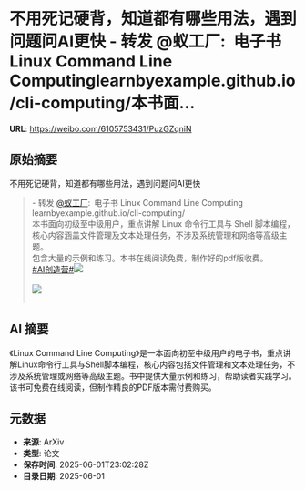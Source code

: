 # 不用死记硬背，知道都有哪些用法，遇到问题问AI更快 - 转发 @蚁工厂:&ensp;电子书 Linux Command Line Computinglearnbyexample.github.io/cli-computing/本书面...

**URL**: https://weibo.com/6105753431/PuzGZqniN

## 原始摘要

不用死记硬背，知道都有哪些用法，遇到问题问AI更快<br><blockquote> - 转发 <a href="https://weibo.com/2194035935" target="_blank">@蚁工厂</a>: 电子书 Linux Command Line Computing<br>learnbyexample.github.io/cli-computing/<br>本书面向初级至中级用户，重点讲解 Linux 命令行工具与 Shell 脚本编程，核心内容涵盖文件管理及文本处理任务，不涉及系统管理和网络等高级主题。<br>包含大量的示例和练习。本书在线阅读免费，制作好的pdf版收费。<br><a href="https://m.weibo.cn/search?containerid=231522type%3D1%26t%3D10%26q%3D%23AI%E5%88%9B%E9%80%A0%E8%90%A5%23" data-hide=""><span class="surl-text">#AI创造营#</span></a><img style="" src="https://tvax1.sinaimg.cn/large/82c654dfly1i1zyuuai0aj20m20v7akh.jpg" referrerpolicy="no-referrer"><br><br><img style="" src="https://tvax2.sinaimg.cn/large/82c654dfly1i1zyw44q9ej20gd0unqb5.jpg" referrerpolicy="no-referrer"><br><br></blockquote>

## AI 摘要

《Linux Command Line Computing》是一本面向初至中级用户的电子书，重点讲解Linux命令行工具与Shell脚本编程，核心内容包括文件管理和文本处理任务，不涉及系统管理或网络等高级主题。书中提供大量示例和练习，帮助读者实践学习。该书可免费在线阅读，但制作精良的PDF版本需付费购买。

## 元数据

- **来源**: ArXiv
- **类型**: 论文
- **保存时间**: 2025-06-01T23:02:28Z
- **目录日期**: 2025-06-01

